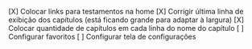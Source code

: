 [X] Colocar links para testamentos na home
[X] Corrigir última linha de exibição dos capítulos (está ficando grande para adaptar à largura)
[X] Colocar quantidade de capítulos em cada linha do nome do capítulo
[ ] Configurar favoritos
[ ] Configurar tela de configurações